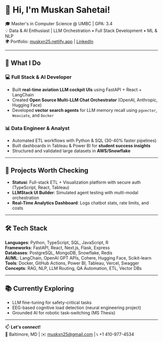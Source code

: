 # 👋 Hi, I'm Muskan Sahetai!

🎓 Master's in Computer Science @ UMBC | GPA: 3.4  
💡 Data & AI Enthusiast | LLM Orchestration • Full Stack Development • ML & NLP  
🌍 Portfolio: [muskxn25.netlify.app](https://muskxn25.netlify.app) | [LinkedIn](https://www.linkedin.com/in/muskan2502)

---

## 🔧 What I Do

### 💻 Full Stack & AI Developer  
- Built **real-time aviation LLM cockpit UIs** using FastAPI + React + LangChain  
- Created **Open Source Multi-LLM Chat Orchestrator** (OpenAI, Anthropic, Hugging Face)  
- Developed **vector search agents** for LLM memory recall using `pgvector`, `Weaviate`, and `Docker`  

### 📊 Data Engineer & Analyst  
- Automated ETL workflows with Python & SQL (30-40% faster pipelines)  
- Built dashboards in Tableau & Power BI for **student success insights**  
- Structured and validated large datasets in **AWS/Snowflake**  

---

## 🚀 Projects Worth Checking

- **Statusi**: Full-stack ETL + Visualization platform with secure auth (TypeScript, React, Tableau)  
- **LLMStack UI Builder**: Simulated agent testing with multi-modal orchestration  
- **Real-Time Analytics Dashboard**: Logs chatbot stats, rate limits, and costs  

---

## 🛠️ Tech Stack

**Languages**: Python, TypeScript, SQL, JavaScript, R  
**Frameworks**: FastAPI, React, Next.js, Flask, Express  
**Databases**: PostgreSQL, MongoDB, Snowflake, Redis  
**AI/ML**: LangChain, OpenAI GPT APIs, Cohere, Hugging Face, Scikit-learn  
**Tools**: Docker, GitHub Actions, Power BI, Tableau, Vercel, Swagger  
**Concepts**: RAG, NLP, LLM Routing, QA Automation, ETL, Vector DBs  

---

## 📚 Currently Exploring

- LLM fine-tuning for safety-critical tasks  
- EEG-based cognitive load detection (neural engineering project)  
- Grounded AI for robotic task-switching (MS Thesis)

---

📫 **Let's connect!**  
📍 Baltimore, MD | ✉️ muskxn25@gmail.com | 📞 +1 410-977-4534

